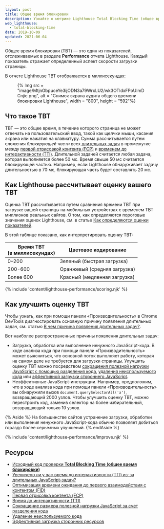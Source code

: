 ```yaml
---
layout: post
title: Общее время блокировки
description: Узнайте о метрике Lighthouse Total Blocking Time (общее время блокировки), а также о том, как ее измерять и оптимизировать.
web_lighthouse:
  - total-blocking-time
date: 2019-10-09
updated: 2021-06-04
---
```


Общее время блокировки (TBT) — это один из показателей, отслеживаемых в разделе **Performance** отчета Lighthouse. Каждый показатель отражает определенный аспект скорости загрузки страницы.

В отчете Lighthouse TBT отображается в миллисекундах:

<figure>{% Img src = "image/MtjnObpuceYe3ijODN3a79WrxLU2/wk3OTIdxFPoUImDCnjic.png", alt = "Снимок экрана аудита общего времени блокировки Lighthouse", width = "800", height = "592"%}</figure>

## Что такое TBT

TBT — это общее время, в течение которого страница не может отвечать на пользовательский ввод, такой как щелчки мыши, касания экрана или нажатия на клавиатуру. Сумма рассчитывается путем сложения *блокирующей части* всех [длительных задач](/long-tasks-devtools) в промежутке между [первой отрисовкой контента (FCP)](/first-contentful-paint/) и [временем до интерактивности (TTI)](/interactive/). Длительной задачей считается любая задача, которая выполняется более 50 мс. Время свыше 50 мс считается блокирующей частью. Например, если Lighthouse обнаруживает задачу длительностью в 70 мс, блокирующая часть будет составлять 20 мс.

## Как Lighthouse рассчитывает оценку вашего TBT

Оценка TBT рассчитывается путем сравнения времени TBT при загрузке вашей страницы на мобильных устройствах с временем TBT миллионов реальных сайтов. О том, как определяются пороговые значения оценок Lighthouse, см. в статье [Как определяются оценки показателей](/performance-scoring/#metric-scores).

В этой таблице показано, как интерпретировать оценку TBT:

<div class="table-wrapper scrollbar">
  <table>
    <thead>
      <tr>
        <th>Время TBT<br> (в миллисекундах)</th>
        <th>Цветовое кодирование</th>
      </tr>
    </thead>
    <tbody>
      <tr>
        <td>0–200</td>
        <td>Зеленый (быстрая загрузка)</td>
      </tr>
      <tr>
        <td>200-600</td>
        <td>Оранжевый (средняя загрузка)</td>
      </tr>
      <tr>
        <td>Более 600</td>
        <td>Красный (медленная загрузка)</td>
      </tr>
    </tbody>
  </table>
</div>

{% include 'content/lighthouse-performance/scoring.njk' %}

## Как улучшить оценку TBT

Чтобы узнать, как при помощи панели «Производительность» в Chrome DevTools диагностировать основную причину появления длительных задач, см. статью [В чем причина появления длительных задач?](/long-tasks-devtools/#what-is-causing-my-long-tasks).

Вот наиболее распространенные причины появления длительных задач:

- Загрузка, обработка или выполнение ненужного JavaScript-кода. В ходе анализа кода при помощи панели «Производительность» может выясниться, что основной поток выполняет работу, которая на самом деле не требуется для загрузки страницы. Улучшить оценку TBT можно посредством [сокращения полезной нагрузки JavaScript с помощью разделения кода](/reduce-javascript-payloads-with-code-splitting/), [удаления неиспользуемого кода](/remove-unused-code/) или [эффективной загрузки стороннего JavaScript](/efficiently-load-third-party-javascript/).
- Неэффективные JavaScript-инструкции. Например, предположим, что в ходе анализа кода при помощи панели «Производительность» вы обнаружили вызов `document.querySelectorAll('a')`, возвращающий 2000 узлов. Чтобы улучшить оценку TBT, можно перестроить код, заменив селектор на более избирательный, возвращающий только 10 узлов.

{% Aside %} На большинстве сайтов устранение загрузки, обработки или выполнения ненужного JavaScript-кода обычно позволяет добиться гораздо более серьезных улучшений. {% endAside %}

{% include 'content/lighthouse-performance/improve.njk' %}

## Ресурсы

- [Исходный код проверки **Total Blocking Time (общее время блокировки)**](https://github.com/GoogleChrome/lighthouse/blob/master/lighthouse-core/audits/metrics/total-blocking-time.js)
- [Увеличено ли у вас время до интерактивности (TTI) из-за длительных JavaScript-задач?](/long-tasks-devtools)
- [Оптимизация времени ожидания до первого взаимодействия с контентом (FID)](/optimize-fid)
- [Первая отрисовка контента (FCP)](/first-contentful-paint/)
- [Время до интерактивности (TTI)](/interactive/)
- [Сокращение размера полезной нагрузки JavaScript за счет разделения кода](/reduce-javascript-payloads-with-code-splitting/)
- [Удаление неиспользуемого кода](/remove-unused-code/)
- [Эффективная загрузка сторонних ресурсов](/efficiently-load-third-party-javascript/)
